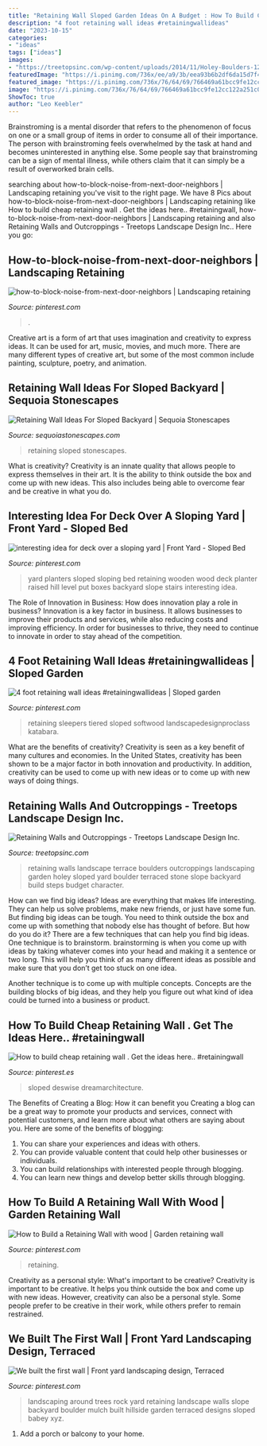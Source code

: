 ```yaml
---
title: "Retaining Wall Sloped Garden Ideas On A Budget : How To Build Cheap Retaining Wall . Get The Ideas Here.. #retainingwall"
description: "4 foot retaining wall ideas #retainingwallideas"
date: "2023-10-15"
categories:
- "ideas"
tags: ["ideas"]
images:
- "https://treetopsinc.com/wp-content/uploads/2014/11/Holey-Boulders-12.jpg"
featuredImage: "https://i.pinimg.com/736x/ee/a9/3b/eea93b6b2df6da15d7f44b98211ac81f--landscaping.jpg"
featured_image: "https://i.pinimg.com/736x/76/64/69/766469a61bcc9fe12cc122a251c005e9.jpg"
image: "https://i.pinimg.com/736x/76/64/69/766469a61bcc9fe12cc122a251c005e9.jpg"
ShowToc: true
author: "Leo Keebler"
---
```



Brainstroming is a mental disorder that refers to the phenomenon of focus on one or a small group of items in order to consume all of their importance. The person with brainstroming feels overwhelmed by the task at hand and becomes uninterested in anything else. Some people say that brainstroming can be a sign of mental illness, while others claim that it can simply be a result of overworked brain cells.

	

		
searching about how-to-block-noise-from-next-door-neighbors | Landscaping retaining you've visit to the right page. We have 8 Pics about how-to-block-noise-from-next-door-neighbors | Landscaping retaining like How to build cheap retaining wall . Get the ideas here.. #retainingwall, how-to-block-noise-from-next-door-neighbors | Landscaping retaining and also Retaining Walls and Outcroppings - Treetops Landscape Design Inc.. Here you go:
		
    
## How-to-block-noise-from-next-door-neighbors | Landscaping Retaining

<img loading=lazy src="https://i.pinimg.com/736x/aa/60/3d/aa603d4058e7757b259ee654790e16c6.jpg" onerror="this.onerror=null;this.src='https://tse3.mm.bing.net/th?id=OIP.4M36aDRfFWeEeBqRAXh37AHaFj&amp;pid=15.1';" alt="how-to-block-noise-from-next-door-neighbors | Landscaping retaining">

_Source: pinterest.com_

>. 

	

Creative art is a form of art that uses imagination and creativity to express ideas. It can be used for art, music, movies, and much more. There are many different types of creative art, but some of the most common include painting, sculpture, poetry, and animation.

    
## Retaining Wall Ideas For Sloped Backyard | Sequoia Stonescapes

<img loading=lazy src="https://www.sequoiastonescapes.com/wp-content/uploads/sequoia-stonescapes-retaining-walls-0007.jpg" onerror="this.onerror=null;this.src='https://tse3.mm.bing.net/th?id=OIP.qX6ALHQ2yjGcKj22yAGfXQHaEK&amp;pid=15.1';" alt="Retaining Wall Ideas For Sloped Backyard | Sequoia Stonescapes">

_Source: sequoiastonescapes.com_

>retaining sloped stonescapes. 

	

What is creativity?
Creativity is an innate quality that allows people to express themselves in their art. It is the ability to think outside the box and come up with new ideas. This also includes being able to overcome fear and be creative in what you do.

    
## Interesting Idea For Deck Over A Sloping Yard | Front Yard - Sloped Bed

<img loading=lazy src="https://s-media-cache-ak0.pinimg.com/736x/a4/fe/06/a4fe06aa494a3138beb953d384edbf32.jpg" onerror="this.onerror=null;this.src='https://tse1.mm.bing.net/th?id=OIP.I2TPRsRDolDjb2-aseP7HQHaE7&amp;pid=15.1';" alt="interesting idea for deck over a sloping yard | Front Yard - Sloped Bed">

_Source: pinterest.com_

>yard planters sloped sloping bed retaining wooden wood deck planter raised hill level put boxes backyard slope stairs interesting idea. 

	

The Role of Innovation in Business: How does innovation play a role in business?
Innovation is a key factor in business. It allows businesses to improve their products and services, while also reducing costs and improving efficiency. In order for businesses to thrive, they need to continue to innovate in order to stay ahead of the competition.

    
## 4 Foot Retaining Wall Ideas #retainingwallideas | Sloped Garden

<img loading=lazy src="https://i.pinimg.com/736x/76/64/69/766469a61bcc9fe12cc122a251c005e9.jpg" onerror="this.onerror=null;this.src='https://tse1.mm.bing.net/th?id=OIP.E26dxV6QSohNtj2YxlIZFAHaFj&amp;pid=15.1';" alt="4 foot retaining wall ideas #retainingwallideas | Sloped garden">

_Source: pinterest.com_

>retaining sleepers tiered sloped softwood landscapedesignproclass katabara. 

	

What are the benefits of creativity?
Creativity is seen as a key benefit of many cultures and economies. In the United States, creativity has been shown to be a major factor in both innovation and productivity. In addition, creativity can be used to come up with new ideas or to come up with new ways of doing things.

    
## Retaining Walls And Outcroppings - Treetops Landscape Design Inc.

<img loading=lazy src="https://treetopsinc.com/wp-content/uploads/2014/11/Holey-Boulders-12.jpg" onerror="this.onerror=null;this.src='https://tse3.mm.bing.net/th?id=OIP.ol72WWXNFzM0alttezflZwHaFj&amp;pid=15.1';" alt="Retaining Walls and Outcroppings - Treetops Landscape Design Inc.">

_Source: treetopsinc.com_

>retaining walls landscape terrace boulders outcroppings landscaping garden holey sloped yard boulder terraced stone slope backyard build steps budget character. 

	

How can we find big ideas?
Ideas are everything that makes life interesting. They can help us solve problems, make new friends, or just have some fun. But finding big ideas can be tough. You need to think outside the box and come up with something that nobody else has thought of before. But how do you do it? There are a few techniques that can help you find big ideas. 
One technique is to brainstorm. brainstorming is when you come up with ideas by taking whatever comes into your head and making it a sentence or two long. This will help you think of as many different ideas as possible and make sure that you don’t get too stuck on one idea. 

Another technique is to come up with multiple concepts. Concepts are the building blocks of big ideas, and they help you figure out what kind of idea could be turned into a business or product.

    
## How To Build Cheap Retaining Wall . Get The Ideas Here.. #retainingwall

<img loading=lazy src="https://i.pinimg.com/736x/02/03/7f/02037fdab907aca6423adda965df1e17.jpg" onerror="this.onerror=null;this.src='https://tse2.mm.bing.net/th?id=OIP.ldX2ZOF-GWAYUaSsdnrVKQHaLH&amp;pid=15.1';" alt="How to build cheap retaining wall . Get the ideas here.. #retainingwall">

_Source: pinterest.es_

>sloped deswise dreamarchitecture. 

	

The Benefits of Creating a Blog: How it can benefit you
Creating a blog can be a great way to promote your products and services, connect with potential customers, and learn more about what others are saying about you. Here are some of the benefits of blogging:
1. You can share your experiences and ideas with others.
2. You can provide valuable content that could help other businesses or individuals.
3. You can build relationships with interested people through blogging.
4. You can learn new things and develop better skills through blogging.

    
## How To Build A Retaining Wall With Wood | Garden Retaining Wall

<img loading=lazy src="https://i.pinimg.com/736x/f1/c2/f0/f1c2f0200fe324f874105a30af211d4a.jpg" onerror="this.onerror=null;this.src='https://tse2.mm.bing.net/th?id=OIP.eDZyCTFEP5EMCW74wOTZYAHaFi&amp;pid=15.1';" alt="How to Build a Retaining Wall with wood | Garden retaining wall">

_Source: pinterest.com_

>retaining. 

	

Creativity as a personal style: What's important to be creative?
Creativity is important to be creative. It helps you think outside the box and come up with new ideas. However, creativity can also be a personal style. Some people prefer to be creative in their work, while others prefer to remain restrained.

    
## We Built The First Wall | Front Yard Landscaping Design, Terraced

<img loading=lazy src="https://i.pinimg.com/736x/ee/a9/3b/eea93b6b2df6da15d7f44b98211ac81f--landscaping.jpg" onerror="this.onerror=null;this.src='https://tse2.mm.bing.net/th?id=OIP.qTHTqsrUzUoqqpxcGR59IQHaFj&amp;pid=15.1';" alt="We built the first wall | Front yard landscaping design, Terraced">

_Source: pinterest.com_

>landscaping around trees rock yard retaining landscape walls slope backyard boulder mulch built hillside garden terraced designs sloped babey xyz. 

	

1. Add a porch or balcony to your home.

